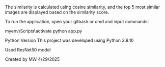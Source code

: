 The similarity is calculated using cosine similarity, and the top 5 most similar images are displayed based on the similarity score.

To run the application, open your gitbash or cmd and input commands:

  myenv\Scripts\activate
  python app.py

Python Version
  This project was developed using Python 3.8.10

Used ResNet50 model

Created by
  MW 4/29/2025
